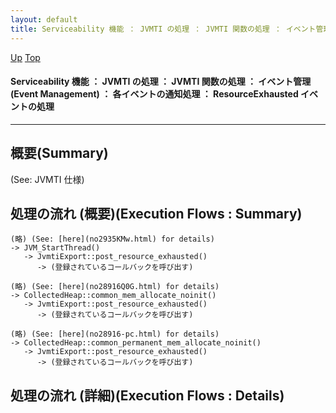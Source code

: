 ```yaml
---
layout: default
title: Serviceability 機能 ： JVMTI の処理 ： JVMTI 関数の処理 ： イベント管理 (Event Management) ： 各イベントの通知処理 ： ResourceExhausted イベントの処理
---
```

[Up](no29359PS.html) [Top](../index.html)

#### Serviceability 機能 ： JVMTI の処理 ： JVMTI 関数の処理 ： イベント管理 (Event Management) ： 各イベントの通知処理 ： ResourceExhausted イベントの処理

--- 
## 概要(Summary)
(See: JVMTI 仕様)

## 処理の流れ (概要)(Execution Flows : Summary)
```
(略) (See: [here](no2935KMw.html) for details)
-> JVM_StartThread()
   -> JvmtiExport::post_resource_exhausted()
      -> (登録されているコールバックを呼び出す)

(略) (See: [here](no28916Q0G.html) for details)
-> CollectedHeap::common_mem_allocate_noinit()
   -> JvmtiExport::post_resource_exhausted()
      -> (登録されているコールバックを呼び出す)

(略) (See: [here](no28916-pc.html) for details)
-> CollectedHeap::common_permanent_mem_allocate_noinit()
   -> JvmtiExport::post_resource_exhausted()
      -> (登録されているコールバックを呼び出す)
```

## 処理の流れ (詳細)(Execution Flows : Details)






